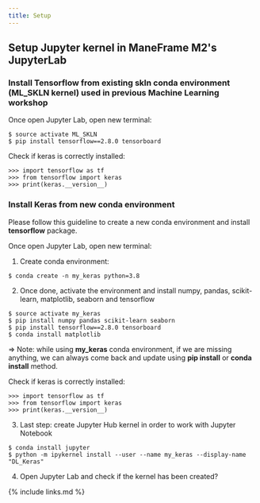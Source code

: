 ```yaml
---
title: Setup
---
```

Setup Jupyter kernel in ManeFrame M2's JupyterLab
---

### Install Tensorflow from existing skln conda environment (ML_SKLN kernel) used in previous Machine Learning workshop

Once open Jupyter Lab, open new terminal:

```
$ source activate ML_SKLN
$ pip install tensorflow==2.8.0 tensorboard
```

Check if keras is correctly installed:

```
>>> import tensorflow as tf
>>> from tensorflow import keras
>>> print(keras.__version__)
```

### Install Keras from new conda environment
Please follow this guideline to create a new conda environment and install **tensorflow** package.

Once open Jupyter Lab, open new terminal:

1. Create conda environment:

```
$ conda create -n my_keras python=3.8
```

2. Once done, activate the environment and install numpy, pandas, scikit-learn, matplotlib, seaborn and tensorflow


```
$ source activate my_keras
$ pip install numpy pandas scikit-learn seaborn
$ pip install tensorflow==2.8.0 tensorboard
$ conda install matplotlib 
```

=> Note: while using **my_keras** conda environment, if we are missing anything, we can always come back and update using **pip install**
or **conda install** method.

Check if keras is correctly installed:

```
>>> import tensorflow as tf
>>> from tensorflow import keras
>>> print(keras.__version__)
```

3. Last step: create Jupyter Hub kernel in order to work with Jupyter Notebook

```
$ conda install jupyter
$ python -m ipykernel install --user --name my_keras --display-name "DL_Keras"
```
4. Open Jupyter Lab and check if the kernel has been created?

{% include links.md %}

